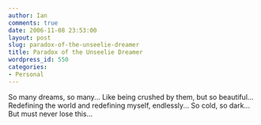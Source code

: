 ```yaml
---
author: Ian
comments: true
date: 2006-11-08 23:53:00
layout: post
slug: paradox-of-the-unseelie-dreamer
title: Paradox of the Unseelie Dreamer
wordpress_id: 550
categories:
- Personal
---
```


So many dreams, so many...  Like being crushed by them, but so beautiful...  Redefining the world and redefining myself, endlessly...  So cold, so dark...  But must never lose this...
